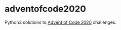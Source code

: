 # adventofcode2020
Python3 solutions to [Advent of Code 2020](https://adventofcode.com/2020) challenges.
